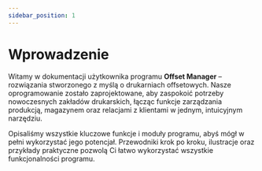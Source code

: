 ```yaml
---
sidebar_position: 1
---
```


# Wprowadzenie

Witamy w dokumentacji użytkownika programu **Offset Manager** – rozwiązania stworzonego z myślą o drukarniach offsetowych. Nasze oprogramowanie zostało zaprojektowane, aby zaspokoić potrzeby nowoczesnych zakładów drukarskich, łącząc funkcje zarządzania produkcją, magazynem oraz relacjami z klientami w jednym, intuicyjnym narzędziu.

Opisaliśmy wszystkie kluczowe funkcje i moduły programu, abyś mógł w pełni wykorzystać jego potencjał. Przewodniki krok po kroku, ilustracje oraz przykłady praktyczne pozwolą Ci łatwo wykorzystać wszystkie funkcjonalności programu.
